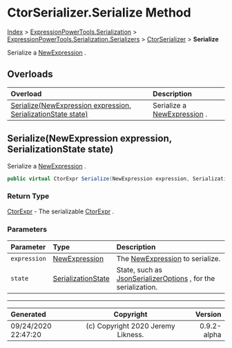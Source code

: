 ﻿# CtorSerializer.Serialize Method

[Index](../index.md) > [ExpressionPowerTools.Serialization](ExpressionPowerTools.Serialization.a.md) > [ExpressionPowerTools.Serialization.Serializers](ExpressionPowerTools.Serialization.Serializers.n.md) > [CtorSerializer](ExpressionPowerTools.Serialization.Serializers.CtorSerializer.cs.md) > **Serialize**

Serialize a [NewExpression](https://docs.microsoft.com/dotnet/api/system.linq.expressions.newexpression) .

## Overloads

| Overload | Description |
| :-- | :-- |
| [Serialize(NewExpression expression, SerializationState state)](#serializenewexpression-expression-serializationstate-state) | Serialize a [NewExpression](https://docs.microsoft.com/dotnet/api/system.linq.expressions.newexpression) . |
## Serialize(NewExpression expression, SerializationState state)

Serialize a [NewExpression](https://docs.microsoft.com/dotnet/api/system.linq.expressions.newexpression) .

```csharp
public virtual CtorExpr Serialize(NewExpression expression, SerializationState state)
```

### Return Type

 [CtorExpr](ExpressionPowerTools.Serialization.Serializers.CtorExpr.cs.md)  - The serializable [CtorExpr](ExpressionPowerTools.Serialization.Serializers.CtorExpr.cs.md) .

### Parameters

| Parameter | Type | Description |
| :-- | :-- | :-- |
| `expression` | [NewExpression](https://docs.microsoft.com/dotnet/api/system.linq.expressions.newexpression) | The [NewExpression](https://docs.microsoft.com/dotnet/api/system.linq.expressions.newexpression) to serialize. |
| `state` | [SerializationState](ExpressionPowerTools.Serialization.Serializers.SerializationState.cs.md) | State, such as [JsonSerializerOptions](https://docs.microsoft.com/dotnet/api/system.text.json.jsonserializeroptions) , for the serialization. |



---

| Generated | Copyright | Version |
| :-- | :-: | --: |
| 09/24/2020 22:47:20 | (c) Copyright 2020 Jeremy Likness. | 0.9.2-alpha |
